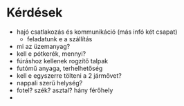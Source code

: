  # Kérdések
 
 - hajó csatlakozás és kommunikáció (más infó két csapat)
    - feladatunk e a szállítás
 - mi az üzemanyag? 
 - kell e pótkerék, mennyi?
 - fúráshoz kellenek rogzítő talpak
 - futómű anyaga, terhelhetőség
 - kell e egyszerre tölteni a 2 jármővet?
 - nappali szerű helység?
 - fotel? szék? asztal? hány férőhely
 - 
